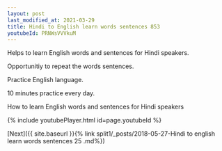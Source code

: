 ```yaml
---
layout: post
last_modified_at: 2021-03-29
title: Hindi to English learn words sentences 853 
youtubeId: PRNWsVVVkuM
---
```

 
 
Helps to learn English words and sentences for Hindi speakers.

Opportunitiy to repeat the words sentences. 

Practice English language. 
 
10 minutes practice every day. 
 
How to learn English words and sentences for Hindi speakers 
 
{% include youtubePlayer.html id=page.youtubeId %}
 
 
[Next]({{ site.baseurl }}{% link  split1/_posts/2018-05-27-Hindi to english learn words sentences 25 .md%})
 
